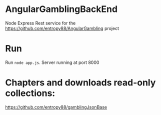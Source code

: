 # AngularGamblingBackEnd
Node Express Rest service for the https://github.com/entropy88/AngularGambling project
# Run
Run `node app.js`. Server running at port 8000
# Chapters and downloads read-only collections:
https://github.com/entropy88/gamblingJsonBase
